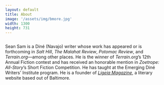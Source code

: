 ```yaml
---
layout: default
title: About
image: '/assets/img/bmore.jpg'
width: 1300
height: 731
---
```


<div class="column col-7 col-sm-12 content animated fadeIn">
<div class="wrapper">

  <p>Sean Sam is a Diné (Navajo) writer whose work has appeared or is forthcoming in <em>Salt Hill</em>, <em>The Malahat Review</em>, <em>Potomac Review</em>, and <em>Terrain.org</em>—&#8288;among other places. He is the winner of <em>Terrain.org</em>’s 12th Annual Fiction contest and has received an honorable mention in <em>Zoetrope: All-Story</em>’s Short Fiction Competition. He has taught at the Emerging Diné Writers' Institute program. He is a founder of <a href="https://www.ligeiamagazine.com" target="_blank"><em>Ligeia Magazine</em></a>, a literary website based out of Baltimore.</p>

</div>
</div>
